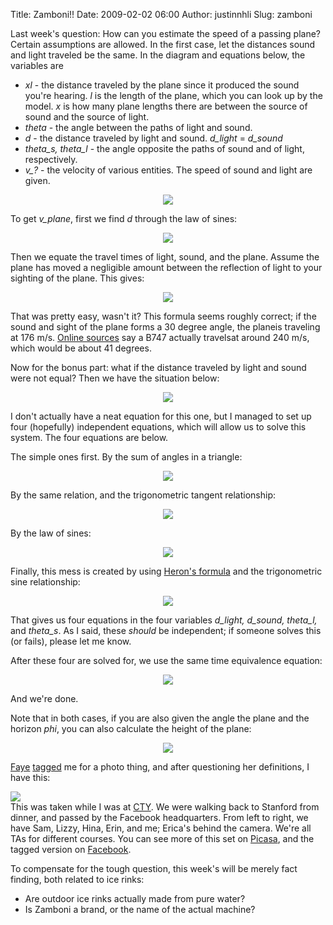 Title: Zamboni!!
Date: 2009-02-02 06:00
Author: justinnhli
Slug: zamboni

Last week's question: How can you estimate the speed of a passing plane?
Certain assumptions are allowed. In the first case, let the distances
sound and light traveled be the same. In the diagram and equations
below, the variables are

-   *xl* - the distance traveled by the plane since it produced the
    sound you're hearing. *l* is the length of the plane, which you can
    look up by the model. *x* is how many plane lengths there are
    between the source of sound and the source of light.
-   *theta* - the angle between the paths of light and sound.
-   *d* - the distance traveled by light and sound. *d\_light* =
    *d\_sound*
-   *theta\_s, theta\_l* - the angle opposite the paths of sound and of
    light, respectively.
-   *v\_?* - the velocity of various entities. The speed of sound and
    light are given.

<div class="separator" style="clear:both;text-align:center;">

[![](http://justinnhli.files.wordpress.com/2009/02/16b62-plane1.png?w=250)](http://justinnhli.files.wordpress.com/2009/02/16b62-plane1.png)

</div>

To get *v\_plane*, first we find *d* through the law of sines:

<div class="separator" style="clear:both;text-align:center;">

[![](http://justinnhli.files.wordpress.com/2009/02/4f847-1-1.png?w=300)](http://justinnhli.files.wordpress.com/2009/02/4f847-1-1.png)

</div>

<div class="separator" style="clear:both;text-align:center;">

</div>

Then we equate the travel times of light, sound, and the plane. Assume
the plane has moved a negligible amount between the reflection of light
to your sighting of the plane. This gives:

<div class="separator" style="clear:both;text-align:center;">

[![](http://justinnhli.files.wordpress.com/2009/02/bf429-1-2.png?w=300)](http://justinnhli.files.wordpress.com/2009/02/bf429-1-2.png)

</div>

That was pretty easy, wasn't it? This formula seems roughly correct; if
the sound and sight of the plane forms a 30 degree angle, the planeis
traveling at 176 m/s. [Online
sources](http://hypertextbook.com/facts/2002/JobyJosekutty.shtml) say a
B747 actually travelsat around 240 m/s, which would be about 41 degrees.

Now for the bonus part: what if the distance traveled by light and sound
were not equal? Then we have the situation below:

<div class="separator" style="clear:both;text-align:center;">

[![](http://justinnhli.files.wordpress.com/2009/02/cf772-plane2.png?w=250)](http://justinnhli.files.wordpress.com/2009/02/cf772-plane2.png)

</div>

I don't actually have a neat equation for this one, but I managed to set
up four (hopefully) independent equations, which will allow us to solve
this system. The four equations are below.

The simple ones first. By the sum of angles in a triangle:

<div class="separator" style="clear:both;text-align:center;">

[![](http://justinnhli.files.wordpress.com/2009/02/440a9-2-4.png?w=257)](http://justinnhli.files.wordpress.com/2009/02/440a9-2-4.png)

</div>

<div class="separator" style="clear:both;text-align:center;">

</div>

<div class="separator" style="clear:both;text-align:left;">

By the same relation, and the trigonometric tangent relationship:

</div>

<div class="separator" style="clear:both;text-align:left;">

</div>

<div style="text-align:center;">

[![](http://justinnhli.files.wordpress.com/2009/02/e8215-2-3.png?w=282)](http://justinnhli.files.wordpress.com/2009/02/e8215-2-3.png)

</div>

<div class="separator" style="clear:both;text-align:left;">

</div>

By the law of sines:

<div class="separator" style="clear:both;text-align:center;">

[![](http://justinnhli.files.wordpress.com/2009/02/90a1c-2-1.png?w=198)](http://justinnhli.files.wordpress.com/2009/02/90a1c-2-1.png)

</div>

<div class="separator" style="clear:both;text-align:center;">

</div>

<div class="separator" style="clear:both;text-align:left;">

Finally, this mess is created by using [Heron's
formula](http://en.wikipedia.org/wiki/Heron%27s_formula) and the
trigonometric sine relationship:

</div>

<div class="separator" style="clear:both;text-align:left;">

</div>

<div style="text-align:center;">

[![](http://justinnhli.files.wordpress.com/2009/02/5abed-2-2.png?w=300)](http://justinnhli.files.wordpress.com/2009/02/5abed-2-2.png)

</div>

That gives us four equations in the four variables *d\_light, d\_sound,
theta\_l,* and *theta\_s*. As I said, these *should* be independent; if
someone solves this (or fails), please let me know.

After these four are solved for, we use the same time equivalence
equation:

<div class="separator" style="clear:both;text-align:center;">

</div>

<div class="separator" style="clear:both;text-align:center;">

</div>

<div class="separator" style="clear:both;text-align:center;">

[![](http://justinnhli.files.wordpress.com/2009/02/c355e-2-5.png?w=300)](http://justinnhli.files.wordpress.com/2009/02/c355e-2-5.png)

</div>

And we're done.

Note that in both cases, if you are also given the angle the plane and
the horizon *phi*, you can also calculate the height of the plane:

<div class="separator" style="clear:both;text-align:center;">

[![](http://justinnhli.files.wordpress.com/2009/02/95c0e-2-6.png?w=300)](http://justinnhli.files.wordpress.com/2009/02/95c0e-2-6.png)

</div>

[Faye](http://fayezor.blogspot.com/)
[tagged](http://fayezor.blogspot.com/2009/01/tagged.html) me for a photo
thing, and after questioning her definitions, I have this:

[![](http://justinnhli.files.wordpress.com/2009/02/e235a-p7010012.jpg?w=300)](http://justinnhli.files.wordpress.com/2009/02/e235a-p7010012.jpg)  
This was taken while I was at
[CTY](http://justinnhli.blogspot.com/2008/07/hello-from-stanford.html).
We were walking back to Stanford from dinner, and passed by the Facebook
headquarters. From left to right, we have Sam, Lizzy, Hina, Erin, and
me; Erica's behind the camera. We're all TAs for different courses. You
can see more of this set on
[Picasa](http://picasaweb.google.com/justinnhli/CTY), and the tagged
version on
[Facebook](http://www.facebook.com/photo.php?pid=34386757&id=2413854).

To compensate for the tough question, this week's will be merely fact
finding, both related to ice rinks:

-   Are outdoor ice rinks actually made from pure water?
-   Is Zamboni a brand, or the name of the actual machine?

